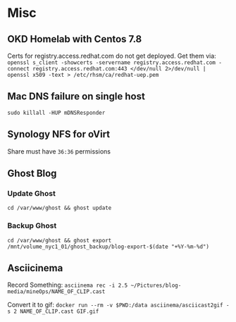 # Misc

## OKD Homelab with Centos 7.8
Certs for registry.access.redhat.com do not get deployed. Get them via:
`openssl s_client -showcerts -servername registry.access.redhat.com -connect registry.access.redhat.com:443 </dev/null 2>/dev/null | openssl x509 -text > /etc/rhsm/ca/redhat-uep.pem`

## Mac DNS failure on single host
`sudo killall -HUP mDNSResponder`

## Synology NFS for oVirt
Share must have `36:36` permissions

## Ghost Blog

### Update Ghost
`cd /var/www/ghost && ghost update`

### Backup Ghost
`cd /var/www/ghost && ghost export /mnt/volume_nyc1_01/ghost_backup/blog-export-$(date "+%Y-%m-%d")`

## Asciicinema
Record Something:
`asciinema rec -i 2.5 ~/Pictures/blog-media/mineOps/NAME_OF_CLIP.cast`

Convert it to gif:
`docker run --rm -v $PWD:/data asciinema/asciicast2gif -s 2 NAME_OF_CLIP.cast GIF.gif`
